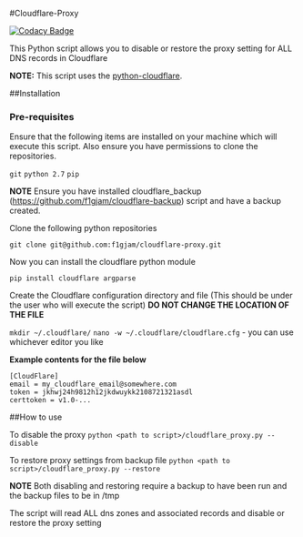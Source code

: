 #Cloudflare-Proxy

[![Codacy Badge](https://api.codacy.com/project/badge/Grade/9e39121f67a2411a8d86792187375370)](https://www.codacy.com/app/kashif/cloudflare-proxy?utm_source=github.com&amp;utm_medium=referral&amp;utm_content=f1gjam/cloudflare-proxy&amp;utm_campaign=Badge_Grade)

This Python script allows you to disable or restore the proxy setting for ALL DNS records in Cloudflare


**NOTE:** This script uses the [python-cloudflare](https://github.com/cloudflare/python-cloudflare).

##Installation
### Pre-requisites
Ensure that the following items are installed on your machine which will execute this script. Also ensure you have permissions to clone the repositories.

`git`
`python 2.7`
`pip`

**NOTE** Ensure you have installed cloudflare_backup (https://github.com/f1gjam/cloudflare-backup) script and have a backup created.

Clone the following python repositories

`git clone git@github.com:f1gjam/cloudflare-proxy.git`

Now you can install the cloudflare python module

`pip install cloudflare argparse`

Create the Cloudflare configuration directory and file (This should be under the user who will execute the script)
**DO NOT CHANGE THE LOCATION OF THE FILE**

`mkdir ~/.cloudflare/`
`nano -w ~/.cloudflare/cloudflare.cfg` - you can use whichever editor you like

**Example contents for the file below**
```
[CloudFlare]
email = my_cloudflare_email@somewhere.com
token = jkhwj24h9812h12jkdwuykk2108721321asdl
certtoken = v1.0-...
```

##How to use

To disable the proxy
`python <path to script>/cloudflare_proxy.py --disable`

To restore proxy settings from backup file
`python <path to script>/cloudflare_proxy.py --restore`

**NOTE** Both disabling and restoring require a backup to have been run and the backup files to be in /tmp

The script will read ALL dns zones and associated records and disable or restore the proxy setting
